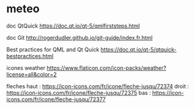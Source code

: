 # meteo

doc QtQuick
https://doc.qt.io/qt-5/qmlfirststeps.html

doc Git
http://rogerdudler.github.io/git-guide/index.fr.html


Best practices for QML and Qt Quick
https://doc.qt.io/qt-5/qtquick-bestpractices.html

icones weather
https://www.flaticon.com/icon-packs/weather?license=all&color=2


fleches
 haut :  https://icon-icons.com/fr/icone/fleche-jusqu/72374 
 droit : https://icon-icons.com/fr/icone/fleche-jusqu/72375
 bas :   https://icon-icons.com/fr/icone/fleche-jusqu/72377

